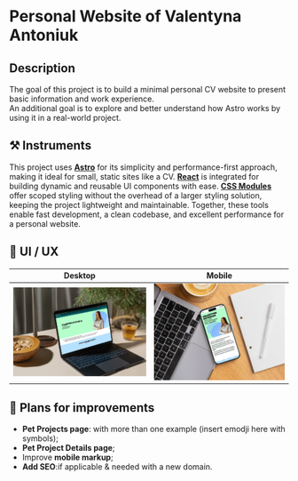 # Personal Website of Valentyna Antoniuk

## Description
The goal of this project is to build a minimal personal CV website to present basic information and work experience.  
An additional goal is to explore and better understand how Astro works by using it in a real-world project.

## ⚒️ Instruments
This project uses **[Astro](https://astro.build/)** for its simplicity and performance-first approach, making it ideal for small, static sites like a CV.
**[React](https://reactjs.org/)** is integrated for building dynamic and reusable UI components with ease.
**[CSS Modules](https://github.com/css-modules/css-modules)** offer scoped styling without the overhead of a larger styling solution, keeping the project lightweight and maintainable.
Together, these tools enable fast development, a clean codebase, and excellent performance for a personal website.

## 🎨 UI / UX
Desktop       |  Mobile
:-------------------------:|:-------------------------:
![plot](./public/readme/mock-desktop.webp) |  ![plot](./public/readme/mock-mobile.webp)

## 📅 Plans for improvements
 
- **Pet Projects page**: with more than one example (insert emodji here with symbols);
- **Pet Project Details page**;
- Improve **mobile markup**;
- **Add SEO**:if applicable & needed with a new domain.
